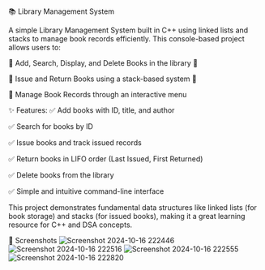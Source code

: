📚 Library Management System

A simple Library Management System built in C++ using linked lists and stacks to manage book records efficiently. This console-based project allows users to:

🔹 Add, Search, Display, and Delete Books in the library 📖

🔹 Issue and Return Books using a stack-based system 🔄

🔹 Manage Book Records through an interactive menu

✨ Features:
✅ Add books with ID, title, and author

✅ Search for books by ID

✅ Issue books and track issued records

✅ Return books in LIFO order (Last Issued, First Returned)

✅ Delete books from the library

✅ Simple and intuitive command-line interface

This project demonstrates fundamental data structures like linked lists (for book storage) and stacks (for issued books), making it a great learning resource for C++ and DSA concepts. 

📸 Screenshots
![Screenshot 2024-10-16 222446](https://github.com/user-attachments/assets/ac717409-33d1-48d6-b3f4-1035c14cc197)
![Screenshot 2024-10-16 222516](https://github.com/user-attachments/assets/19e25f79-d98f-4e6b-9964-17152cd9a3b2)
![Screenshot 2024-10-16 222555](https://github.com/user-attachments/assets/6de9cd3a-d2a0-4877-b529-b82864c7d927)
![Screenshot 2024-10-16 222820](https://github.com/user-attachments/assets/e7114382-ab97-4df0-a189-125ce8fdda43)


